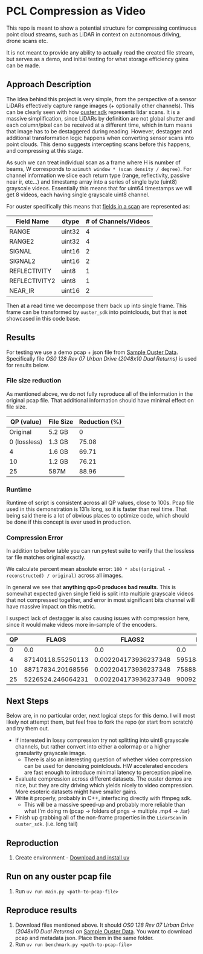 # PCL Compression as Video

This repo is meant to show a potential structure for compressing continuous point cloud streams, such as LiDAR in context on autonomous driving, drone scans etc.

It is not meant to provide any ability to actually read the created file stream, but serves as a demo, and initial testing for what storage efficiency gains can be made.

## Approach Description

The idea behind this project is very simple, from the perspective of a sensor LiDARs effectively capture range images (+ optionally other channels).
This can be clearly seen with how [ouster sdk](https://static.ouster.dev/sdk-docs/python/examples/lidar-scan.html) represents lidar scans.
It is a massive simplification, since LiDARs by definition are not global shutter and each column/pixel can be received at a different time, which in turn means that image has to be destaggered during reading. However, destagger and additional transformation logic happens when converting sensor scans into point clouds. This demo suggests intercepting scans before this happens, and compressing at this stage.

As such we can treat individual scan as a frame where H is number of beams, W corresponds to `azimuth window * (scan density / degree)`.
For channel information we slice each return type (range, reflectivity, passive near ir, etc...) and timestamp array into a series of single byte (uint8) grayscale videos.
Essentially this means that for uint64 timestamps we will get 8 videos, each having single grayscale uint8 channel.

For ouster specifically this means that [fields in a scan](https://static.ouster.dev/sdk-docs/python/examples/lidar-scan.html)
are represented as:

| Field Name    | dtype  | # of Channels/Videos |
| ------------- | ------ | -------------------- |
| RANGE         | uint32 | 4                    |
| RANGE2        | uint32 | 4                    |
| SIGNAL        | uint16 | 2                    |
| SIGNAL2       | uint16 | 2                    |
| REFLECTIVITY  | uint8  | 1                    |
| REFLECTIVITY2 | uint8  | 1                    |
| NEAR_IR       | uint16 | 2                    |

Then at a read time we decompose them back up into single frame.
This frame can be transformed by `ouster_sdk` into pointclouds,
but that is **not** showcased in this code base.

## Results

For testing we use a demo pcap + json file from [Sample Ouster Data](https://static.ouster.dev/sensor-docs/#sample-data).
Specifically file *OS0 128 Rev 07 Urban Drive (2048x10 Dual Returns)* is used for results below.

### File size reduction

As mentioned above, we do not fully reproduce all of the information in the original pcap file.
That additional information should have minimal effect on file size.

| QP (value)   | File Size | Reduction (%) |
| ------------ | --------- | ------------- |
| Original     | 5.2 GB    |             0 |
| 0 (lossless) | 1.3 GB    |         75.08 |
| 4            | 1.6 GB    |         69.71 |
| 10           | 1.2 GB    |         76.21 |
| 25           | 587M      |         88.96 |

### Runtime

Runtime of script is consistent across all QP values, close to 100s.
Pcap file used in this demonstration is 131s long, so it is faster than real time.
That being said there is a lot of obvious places to optimize code, which should be done if this concept is ever used in production.

### Compression Error

In addition to below table you can run pytest suite to verify that the lossless tar file matches original exactly.

We calculate percent mean absolute error: `100 * abs((original - reconstructed) / original)` across all images.

In general we see that **anything qp>0 produces bad results**.
This is somewhat expected given single field is split into multiple grayscale videos that not compressed together, and error in most significant bits channel will have massive impact on this metric.

I suspect lack of destagger is also causing issues with compression here, since it would make videos more in-sample of the encoders.

| QP | FLAGS | FLAGS2 | NEAR_IR | RANGE | RANGE2 | REFLECTIVITY | REFLECTIVITY2 | SIGNAL | SIGNAL2 |
| -- | ----- | --- | --- | --- | --- | --- | --- | --- | --- |
| 0  | 0.0 | 0.0 | 0.0 | 0.0 | 0.0 | 0.0 | 0.0 | 0.0 | 0.0 |
| 4  | 87140118.55250113 | 0.002204173936237348 | 5951845.682940807 | 3.1091980657263936e+16 | 4.578900944563948e+16 | 582021985.3961673 | 799235983.0087618 | 63459.346369945226 | 346342772378.652 |
| 10 | 88717834.20168556 | 0.002204173936237348 | 7588847.5886912 | 5.36335785926133e+16 | 9.064042017683037e+16 | 1195890269.3338394 | 1561855111.454108 | 122645.01831067723 | 751898634790.2797 |
| 25 | 5226524.246064231 | 0.002204173936237348 | 9009223.06007417 | 7.981685911343843e+16 | 1.3895442494276955e+17 | 2272833282.2832723 | 2306268892.862609 | 203293.9293190798 | 1145291028417.2922 |

## Next Steps

Below are, in no particular order, next logical steps for this demo. I will most likely not attempt them, but feel free to fork the repo (or start from scratch) and try them out.

* If interested in lossy compression try not splitting into uint8 grayscale channels, but rather convert into either a colormap or a higher granularity grayscale image.
  * There is also an interesting question of whether video compression can be used for denoising pointclouds. HW accelerated encoders are fast enough to introduce minimal latency to perception pipeline.
* Evaluate compression across different datasets. The ouster demos are nice, but they are city driving which yields nicely to video compression. More esoteric datasets might have smaller gains.
* Write it properly, probably in C++, interfacing directly with ffmpeg sdk.
  * This will be a massive speed-up and probably more reliable than what I'm doing rn (pcap -> folders of pngs -> multiple .mp4 -> .tar)
* Finish up grabbing all of the non-frame properties in the `LidarScan` in `ouster_sdk`. (i.e. long tail)

## Reproduction

1. Create environment - [Download and install uv](https://docs.astral.sh/uv/getting-started/installation/)

## Run on any ouster pcap file
1. Run `uv run main.py <path-to-pcap-file>`

## Reproduce results
1. Download files mentioned above. It should *OS0 128 Rev 07 Urban Drive (2048x10 Dual Returns)* on [Sample Ouster Data](https://static.ouster.dev/sensor-docs/#sample-data). You want to download pcap and metadata json. Place them in the same folder.
1. Run `uv run benchmark.py <path-to-pcap-file>`
